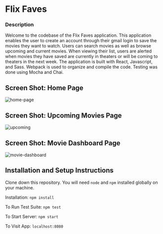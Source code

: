 # Flix Faves

### Description

Welcome to the codebase of the Flix Faves application. This application enables the user to create an account through 
their gmail login to save the movies they want to watch. Users can search movies as well as browse upcoming and current movies. 
When viewing their list, users are alerted when movies they have saved are currently in theaters or will be coming to theaters in the next week.
The application is built with React, Javascript, and Sass. Webpack is used to organize and compile the code. Testing was done using Mocha and Chai. 

## Screen Shot: Home Page
![home-page](https://cloud.githubusercontent.com/assets/18074889/21858993/3b5a1818-d7e8-11e6-9037-e437387fd717.jpg)

## Screen Shot: Upcoming Movies Page
![upcoming](https://cloud.githubusercontent.com/assets/18074889/21859012/4a970bf6-d7e8-11e6-988d-ead040c0d745.jpg)

## Screen Shot: Movie Dashboard Page
![movie-dashboard](https://cloud.githubusercontent.com/assets/18074889/21859015/4c95651a-d7e8-11e6-8bda-8e66c763c75f.jpg)

## Installation and Setup Instructions

Clone down this repository. You will need `node` and `npm` installed globally on your machine.  

Installation: `npm install`  

To Run Test Suite:  `npm test`  

To Start Server: `npm start`  

To Visit App: `localhost:8080`  
 
